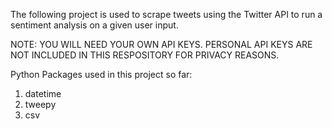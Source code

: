 The following project is used to scrape tweets using the Twitter API to run a sentiment analysis on a given user input.

NOTE: YOU WILL NEED YOUR OWN API KEYS. PERSONAL API KEYS ARE NOT INCLUDED IN THIS RESPOSITORY FOR PRIVACY REASONS.

Python Packages used in this project so far:
1) datetime
2) tweepy
3) csv
